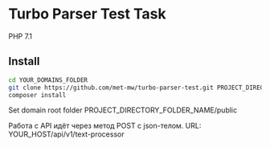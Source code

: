 Turbo Parser Test Task
==============================

PHP 7.1

Install
------------
```bash
cd YOUR_DOMAINS_FOLDER
git clone https://github.com/met-mw/turbo-parser-test.git PROJECT_DIRECTORY_FOLDER_NAME
composer install
```

Set domain root folder PROJECT_DIRECTORY_FOLDER_NAME/public

Работа с API идёт через метод POST с json-телом.
URL: YOUR_HOST/api/v1/text-processor
